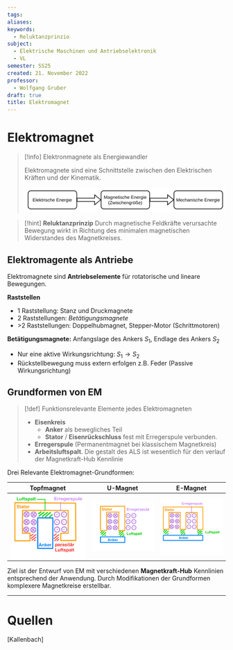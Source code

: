 ```yaml
---
tags: 
aliases: 
keywords:
  - Reluktanzprinzio
subject:
  - Elektrische Maschinen und Antriebselektronik
  - VL
semester: SS25
created: 21. November 2022
professor:
  - Wolfgang Gruber
draft: true
title: Elektromagnet
---
```

 

# Elektromagnet

> [!info] Elektronmagnete als Energiewandler
> 
> Elektromagnete sind eine Schnittstelle zwischen den Elektrischen Kräften und der Kinematik.
> 
> ![invert_dark](assets/Pasted%20image%2020250310003826.png)


> [!hint] **Reluktanzprinzip**
> Durch magnetische Feldkräfte verursachte Bewegung wirkt in Richtung des minimalen magnetischen Widerstandes des Magnetkreises.



## Elektromagente als Antriebe


Elektromagnete sind **Antriebselemente** für  rotatorische und  lineare Bewegungen.

**Raststellen**
- 1 Raststellung: Stanz und Druckmagnete
- 2 Raststellungen: *Betätigungsmagnete*
- \>2 Raststellungen: Doppelhubmagnet, Stepper-Motor (Schrittmotoren)

**Betätigungsmagnete:** Anfangslage des Ankers $S_{1}$, Endlage des Ankers $S_{2}$ 
- Nur eine aktive Wirkungsrichtung: $S_{1} \to S_{2}$
- Rückstellbewegung muss extern erfolgen z.B. Feder (Passive Wirkungsrichtung)

## Grundformen von EM

> [!def] Funktionsrelevante Elemente jedes Elektromagneten
> 
> - **Eisenkreis**
>     - **Anker** als bewegliches Teil
>     - **Stator** / **Eisenrückschluss** fest mit Erregerspule verbunden.
> - **Erregerspule** (Permanentmagnet bei klassischem Magnetkreis)
> - **Arbeitsluftspalt**. Die gestalt des ALS ist wesentlich für den verlauf der Magnetkraft-Hub Kennlinie

Drei Relevante Elektromagnet-Grundformen:

|            Topfmagnet             |            U-Magnet             | E-Magnet                        |
| :-------------------------------: | :-----------------------------: | :-----------------------------: |
| ![invert_dark](assets/TopfEM.png) | ![invert_dark](assets/U_EM.png) | ![invert_dark](assets/E_EM.png) |

Ziel ist der Entwurf von EM mit verschiedenen **Magnetkraft-Hub** Kennlinien entsprechend der Anwendung. Durch Modifikationen der Grundformen komplexere Magnetkreise erstellbar.

---

# Quellen

[Kallenbach]